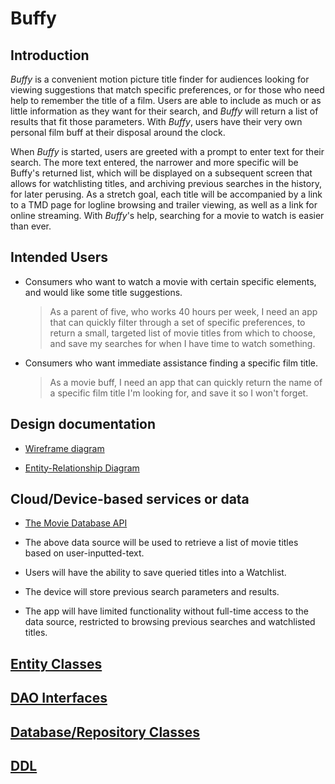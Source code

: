 # Buffy

## Introduction

_Buffy_ is a convenient motion picture title finder 
for audiences looking for viewing suggestions that 
match specific preferences, or for those who need help 
to remember the title of a film.  Users are able to
include as much or as little information as they want for their search,
and _Buffy_ will return a list of results that fit those parameters.  With _Buffy_, users have their very own personal film buff at their disposal
around the clock.

When _Buffy_ is started, users are greeted with a prompt to enter text
for their search.  The more text entered, the narrower
and more specific will be Buffy's returned list, which will
be displayed on a subsequent screen that allows for watchlisting titles, 
and archiving previous searches in the history, for later
perusing.  As a stretch goal, each title will be accompanied by a link to 
a TMD page for logline browsing and trailer viewing, as well as 
a link for online streaming.  With _Buffy_'s help, 
searching for a movie to watch is easier than ever.

## Intended Users

* Consumers who want to watch a movie with certain specific elements, and would like some title suggestions.

    > As a parent of five, who works 40 hours per week, I need an app that can quickly filter through a set of specific preferences, to return a small, targeted list of movie titles from which to choose, and save my searches for when I have time to watch something.
	
* Consumers who want immediate assistance finding a specific film title.
	
	> As a movie buff, I need an app that can quickly return the name of a specific film title I'm looking for, and save it so I won't forget.



## Design documentation

* [Wireframe diagram](wireframe.md)

* [Entity-Relationship Diagram](erd.md)


## Cloud/Device-based services or data

* [The Movie Database API](https://developers.themoviedb.org/3/getting-started/introduction)

* The above data source will be used to retrieve a list of movie titles based on user-inputted-text.

* Users will have the ability to save queried titles into a Watchlist.

* The device will store previous search parameters and results.

* The app will have limited functionality without full-time access to the data source, restricted to browsing previous searches and watchlisted titles.

## [Entity Classes](https://github.com/jshaner/buffy/tree/master/app/src/main/java/edu/cnm/deepdive/buffy/model/entity)

## [DAO Interfaces](https://github.com/jshaner/buffy/tree/master/app/src/main/java/edu/cnm/deepdive/buffy/model/dao)

## [Database/Repository Classes](https://github.com/jshaner/buffy/tree/master/app/src/main/java/edu/cnm/deepdive/buffy/service)

## [DDL]()



